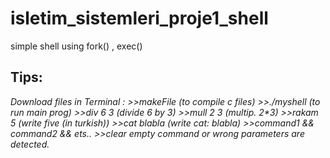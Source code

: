 # isletim_sistemleri_proje1_shell
simple shell using fork() , exec()
<h2>Tips:</h2>
<i>Download files</i>
<i>in Terminal : 
  >>makeFile (to compile c files)
  >>./myshell (to run main prog)
  >>div 6 3 (divide 6 by 3)
  >>mull 2 3 (multip. 2*3)
  >>rakam 5 (write five (in turkish))
  >>cat blabla (write cat: blabla)
  >>command1 && command2 && ets..
  >>clear
</i>
<i> empty command or wrong parameters are detected.</i>



